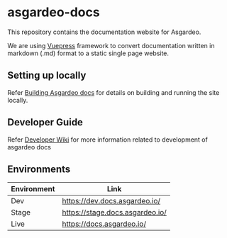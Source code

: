# asgardeo-docs

This repository contains the documentation website for Asgardeo.

We are using [Vuepress](https://vuepress.vuejs.org/) framework to convert documentation written in markdown (.md) format
to a static single page website.

## Setting up locally

Refer [Building Asgardeo docs](https://github.com/wso2-enterprise/asgardeo-docs/wiki/Building-asgardeo-docs) for details on building and running the site locally.


## Developer Guide

Refer [Developer Wiki](https://github.com/wso2-enterprise/asgardeo-docs/wiki) for more information related to development of asgardeo docs


## Environments

| Environment | Link |
|-------------|-----|
| Dev         | https://dev.docs.asgardeo.io/    |
| Stage       | https://stage.docs.asgardeo.io/    |
| Live        | https://docs.asgardeo.io/    |
